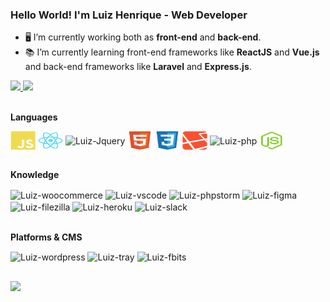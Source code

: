 ### Hello World! I'm Luiz Henrique - Web Developer

- 🖥️ I’m currently working both as **front-end** and **back-end**.
- 📚 I’m currently learning front-end frameworks like **ReactJS** and **Vue.js** and back-end frameworks like **Laravel** and **Express.js**.

<div>
  <a href="https://github.com/LuizHenrique05">
    <img height="180em" src="https://github-readme-stats.vercel.app/api?username=LuizHenrique05&show_icons=true&theme=dark&include_all_commits=true&count_private=true"/>
    <img height="180em" src="https://github-readme-stats.vercel.app/api/top-langs/?username=LuizHenrique05&layout=compact&langs_count=7&theme=dark"/>
  </a>
</div>
  
<div style="display: inline_block"><br>
  <p><strong>Languages</strong></p>
  <img align="center" alt="Luiz-Js" height="30" width="40" src="https://raw.githubusercontent.com/devicons/devicon/master/icons/javascript/javascript-plain.svg">
  <img align="center" alt="Luiz-React" height="30" width="40" src="https://raw.githubusercontent.com/devicons/devicon/master/icons/react/react-original.svg">
  <img align="center" alt="Luiz-Jquery" height="30" width="40" src="https://cdn.jsdelivr.net/gh/devicons/devicon/icons/jquery/jquery-original.svg">
  <img align="center" alt="Luiz-HTML" height="30" width="40" src="https://raw.githubusercontent.com/devicons/devicon/master/icons/html5/html5-original.svg">
  <img align="center" alt="Luiz-CSS" height="30" width="40" src="https://raw.githubusercontent.com/devicons/devicon/master/icons/css3/css3-original.svg">
  <img align="center" alt="Luiz-laravel" height="30" width="40" src="https://raw.githubusercontent.com/devicons/devicon/master/icons/laravel/laravel-plain.svg">
  <img align="center" alt="Luiz-php" height="30" width="40" src="https://cdn.jsdelivr.net/gh/devicons/devicon/icons/php/php-original.svg" />
  <img align="center" alt="Luiz-nodejs" height="30" width="40" src="https://raw.githubusercontent.com/devicons/devicon/master/icons/nodejs/nodejs-original.svg">
</div>

<div style="display: inline_block"><br>
  <p><strong>Knowledge</strong></p>
  <img align="center" alt="Luiz-woocommerce" height="30" width="40" src="https://camo.githubusercontent.com/a1eaa7d4ba65cb15354eb28856209e748091bd1faec492759f0c31d8f11e930e/68747470733a2f2f63646e2e6a7364656c6976722e6e65742f67682f64657669636f6e732f64657669636f6e2f69636f6e732f776f6f636f6d6d657263652f776f6f636f6d6d657263652d6f726967696e616c2e737667" alt="woocommerce" title="woocommerce" />
  <img align="center" alt="Luiz-vscode" height="30" width="40" src="https://cdn.jsdelivr.net/gh/devicons/devicon/icons/vscode/vscode-original.svg" alt="vscode" title="vscode" />
  <img align="center" alt="Luiz-phpstorm" height="30" width="40" src="https://cdn.jsdelivr.net/gh/devicons/devicon/icons/phpstorm/phpstorm-original.svg" alt="phpstorm" title="phpstorm" />
  <img align="center" alt="Luiz-figma" height="30" width="40" src="https://cdn.jsdelivr.net/gh/devicons/devicon/icons/figma/figma-original.svg" alt="figma" title="figma" />
  <img align="center" alt="Luiz-filezilla" height="30" width="40" src="https://cdn.jsdelivr.net/gh/devicons/devicon/icons/filezilla/filezilla-plain.svg" alt="filezilla" title="filezilla" />
  <img align="center" alt="Luiz-heroku" height="30" width="40" src="https://cdn.jsdelivr.net/gh/devicons/devicon/icons/heroku/heroku-original.svg" alt="heroku" title="heroku" />
  <img align="center" alt="Luiz-slack" height="30" width="40" src="https://cdn.jsdelivr.net/gh/devicons/devicon/icons/slack/slack-original.svg" alt="slack" title="slack" />
</div>

<div style="display: inline_block"><br>
  <p><strong>Platforms & CMS</strong></p>
  <img align="center" alt="Luiz-wordpress" height="40" width="40" src="https://cdn.discordapp.com/attachments/692027371003314239/887316902333001758/wordpress.png" />
  <img align="center" alt="Luiz-tray" height="40" width="40" src="https://cdn.discordapp.com/attachments/692027371003314239/887316581691039744/tray.png" />
  <img align="center" alt="Luiz-fbits" height="30" width="40" src="https://cdn.discordapp.com/attachments/692027371003314239/887316579027681330/fbits.png" />
</div>

##
  
<div> 
    <a href="https://www.linkedin.com/in/luiz-henrique-40b7b5171/" target="_blank"><img src="https://img.shields.io/badge/-LinkedIn-%230077B5?style=for-the-badge&logo=linkedin&logoColor=white" target="_blank"></a> 
</div>
